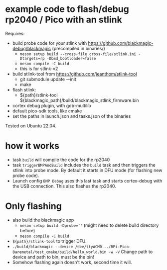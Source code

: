 # example code to flash/debug rp2040 / Pico with an stlink

Requires: 
- build probe code for your stlink with https://github.com/blackmagic-debug/blackmagic (precompiled in binaries/)
  - `meson setup build --cross-file cross-file/stlink.ini -Dtargets=rp -Dbmd_bootloader=false` 
  - `meson compile -C build`
  - this is for stlink-v2
- build stlink-tool from https://github.com/jeanthom/stlink-tool
  - git submodule update --init
  - make
- flash stlink:
  - ${path}/stlink-tool ${blackmagic_path}/build/blackmagic_stlink_firmware.bin
- cortex debug plugin, with gdb-multilib
- default pico-sdk tools, like cmake
- set the paths in launch.json and tasks.json of the binaries

Tested on Ubuntu 22.04.


# how it works
- task `build` will compile the code for the rp2040
- task `triggerBMPAndBuild` includes the `build` task and then triggers the stlink into probe mode. By default it starts in DFU mode (for flashing new probe code).
- Launch config `BMP Debug` uses this last task and starts cortex-debug with the USB connection. This also flashes the rp2040.

# Only flashing
- also build the blackmagic app
  - `meson setup build -Dprobe=''` (might need to delete build directory before)
  - `meson compile -C build`
- `${path}/stlink-tool` to trigger DFU.
- `./build/blackmagic --device /dev/ttyACM0 ../RPi-Pico-Baremetal/test_cmake/build/hello_world.bin -w -V` Change path to device and path to bin, must be the bin!
- Somehow flashing again doesn't work, second time it will.
